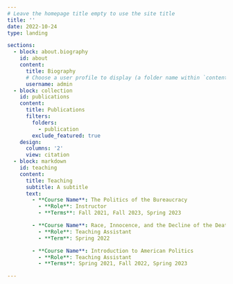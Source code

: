 ```yaml
---
# Leave the homepage title empty to use the site title
title: ''
date: 2022-10-24
type: landing

sections:
  - block: about.biography
    id: about
    content:
      title: Biography
      # Choose a user profile to display (a folder name within `content/authors/`)
      username: admin
  - block: collection
    id: publications
    content:
      title: Publications
      filters:
        folders:
          - publication
        exclude_featured: true
    design:
      columns: '2'
      view: citation
  - block: markdown
    id: teaching
    content:
      title: Teaching
      subtitle: A subtitle
      text:       
        - **Course Name**: The Politics of the Bureaucracy
          - **Role**: Instructor
          - **Terms**: Fall 2021, Fall 2023, Spring 2023

        - **Course Name**: Race, Innocence, and the Decline of the Death Penalty
          - **Role**: Teaching Assistant
          - **Term**: Spring 2022

        - **Course Name**: Introduction to American Politics
          - **Role**: Teaching Assistant
          - **Terms**: Spring 2021, Fall 2022, Spring 2023

---
```


